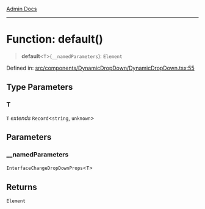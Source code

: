 [Admin Docs](/)

---

# Function: default()

> **default**\<`T`\>(`__namedParameters`): `Element`

Defined in: [src/components/DynamicDropDown/DynamicDropDown.tsx:55](https://github.com/PalisadoesFoundation/talawa-admin/blob/main/src/components/DynamicDropDown/DynamicDropDown.tsx#L55)

## Type Parameters

### T

`T` _extends_ `Record`\<`string`, `unknown`\>

## Parameters

### \_\_namedParameters

`InterfaceChangeDropDownProps`\<`T`\>

## Returns

`Element`
